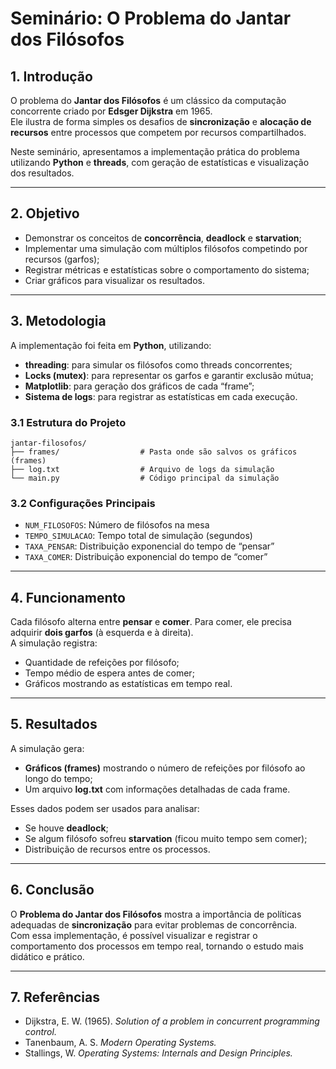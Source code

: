 # Seminário: O Problema do Jantar dos Filósofos

## 1. Introdução
O problema do **Jantar dos Filósofos** é um clássico da computação concorrente criado por **Edsger Dijkstra** em 1965.  
Ele ilustra de forma simples os desafios de **sincronização** e **alocação de recursos** entre processos que competem por recursos compartilhados.

Neste seminário, apresentamos a implementação prática do problema utilizando **Python** e **threads**, com geração de estatísticas e visualização dos resultados.

---

## 2. Objetivo
- Demonstrar os conceitos de **concorrência**, **deadlock** e **starvation**;
- Implementar uma simulação com múltiplos filósofos competindo por recursos (garfos);
- Registrar métricas e estatísticas sobre o comportamento do sistema;
- Criar gráficos para visualizar os resultados.

---

## 3. Metodologia
A implementação foi feita em **Python**, utilizando:
- **threading**: para simular os filósofos como threads concorrentes;
- **Locks (mutex)**: para representar os garfos e garantir exclusão mútua;
- **Matplotlib**: para geração dos gráficos de cada “frame”;
- **Sistema de logs**: para registrar as estatísticas em cada execução.

### 3.1 Estrutura do Projeto

```
jantar-filosofos/
├── frames/                  # Pasta onde são salvos os gráficos (frames)
├── log.txt                  # Arquivo de logs da simulação
└── main.py                  # Código principal da simulação
```

### 3.2 Configurações Principais
- `NUM_FILOSOFOS`: Número de filósofos na mesa  
- `TEMPO_SIMULACAO`: Tempo total de simulação (segundos)  
- `TAXA_PENSAR`: Distribuição exponencial do tempo de “pensar”  
- `TAXA_COMER`: Distribuição exponencial do tempo de “comer”  

---

## 4. Funcionamento
Cada filósofo alterna entre **pensar** e **comer**. Para comer, ele precisa adquirir **dois garfos** (à esquerda e à direita).  
A simulação registra:
- Quantidade de refeições por filósofo;
- Tempo médio de espera antes de comer;
- Gráficos mostrando as estatísticas em tempo real.

---

## 5. Resultados
A simulação gera:
- **Gráficos (frames)** mostrando o número de refeições por filósofo ao longo do tempo;
- Um arquivo **log.txt** com informações detalhadas de cada frame.

Esses dados podem ser usados para analisar:
- Se houve **deadlock**;
- Se algum filósofo sofreu **starvation** (ficou muito tempo sem comer);
- Distribuição de recursos entre os processos.

---

## 6. Conclusão
O **Problema do Jantar dos Filósofos** mostra a importância de políticas adequadas de **sincronização** para evitar problemas de concorrência.  
Com essa implementação, é possível visualizar e registrar o comportamento dos processos em tempo real, tornando o estudo mais didático e prático.

---

## 7. Referências
- Dijkstra, E. W. (1965). *Solution of a problem in concurrent programming control.*
- Tanenbaum, A. S. *Modern Operating Systems.*
- Stallings, W. *Operating Systems: Internals and Design Principles.*
